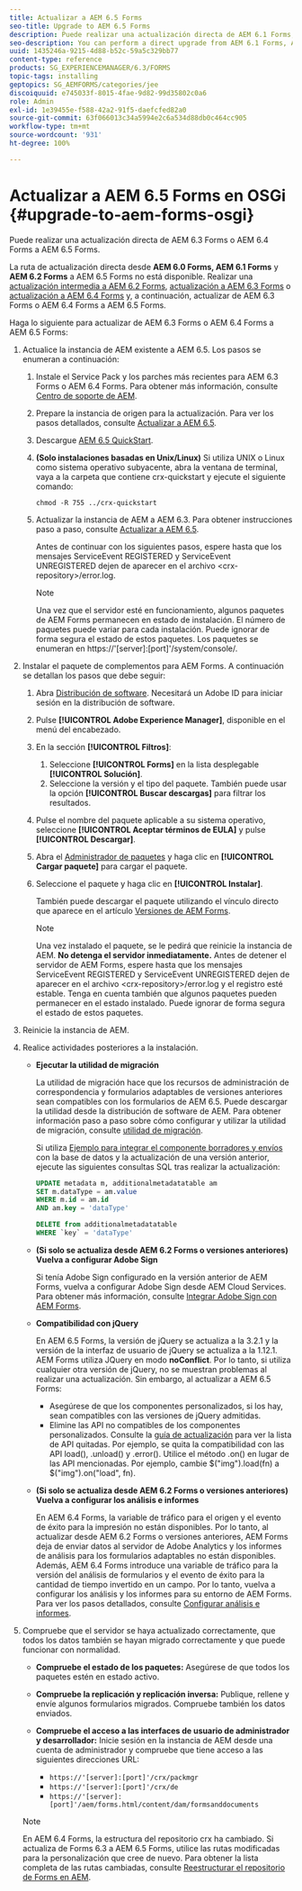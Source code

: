 ```yaml
---
title: Actualizar a AEM 6.5 Forms
seo-title: Upgrade to AEM 6.5 Forms
description: Puede realizar una actualización directa de AEM 6.1 Forms, AEM 6.2 Forms y LiveCycle ES4 SP1 a AEM 6.3 Forms.
seo-description: You can perform a direct upgrade from AEM 6.1 Forms, AEM 6.2 Forms, and LiveCycle ES4 SP1 to AEM 6.3 Forms.
uuid: 1435246a-9215-4d88-b52c-59a5c329bb77
content-type: reference
products: SG_EXPERIENCEMANAGER/6.3/FORMS
topic-tags: installing
geptopics: SG_AEMFORMS/categories/jee
discoiquuid: e745033f-8015-4fae-9d82-99d35802c0a6
role: Admin
exl-id: 1e39455e-f588-42a2-91f5-daefcfed82a0
source-git-commit: 63f066013c34a5994e2c6a534d88db0c464cc905
workflow-type: tm+mt
source-wordcount: '931'
ht-degree: 100%

---
```


# Actualizar a AEM 6.5 Forms en OSGi {#upgrade-to-aem-forms-osgi}

Puede realizar una actualización directa de AEM 6.3 Forms o AEM 6.4 Forms a AEM 6.5 Forms.

La ruta de actualización directa desde **AEM 6.0 Forms, AEM 6.1 Forms** y **AEM 6.2 Forms** a AEM 6.5 Forms no está disponible. Realizar una [actualización intermedia a AEM 6.2 Forms](https://helpx.adobe.com/es/experience-manager/6-2/forms/using/upgrade.html), [actualización a AEM 6.3 Forms](https://helpx.adobe.com/es/experience-manager/6-3/forms/using/upgrade.html) o [actualización a AEM 6.4 Forms](/help/forms/using/upgrade.md) y, a continuación, actualizar de AEM 6.3 Forms o AEM 6.4 Forms a AEM 6.5 Forms.

Haga lo siguiente para actualizar de AEM 6.3 Forms o AEM 6.4 Forms a AEM 6.5 Forms:

1. Actualice la instancia de AEM existente a AEM 6.5. Los pasos se enumeran a continuación:

   1. Instale el Service Pack y los parches más recientes para AEM 6.3 Forms o AEM 6.4 Forms. Para obtener más información, consulte [Centro de soporte de AEM](https://helpx.adobe.com/es/experience-manager/aem-releases-updates.html).
   1. Prepare la instancia de origen para la actualización. Para ver los pasos detallados, consulte [Actualizar a AEM 6.5](/help/sites-deploying/upgrade.md).
   1. Descargue [AEM 6.5 QuickStart](/help/sites-deploying/deploy.md#getting%20the%20software).
   1. **(Solo instalaciones basadas en Unix/Linux)** Si utiliza UNIX o Linux como sistema operativo subyacente, abra la ventana de terminal, vaya a la carpeta que contiene crx-quickstart y ejecute el siguiente comando:

      `chmod -R 755 ../crx-quickstart`

   1. Actualizar la instancia de AEM a AEM 6.3. Para obtener instrucciones paso a paso, consulte [Actualizar a AEM 6.5](/help/sites-deploying/upgrade.md).

      Antes de continuar con los siguientes pasos, espere hasta que los mensajes ServiceEvent REGISTERED y ServiceEvent UNREGISTERED dejen de aparecer en el archivo &lt;crx-repository>/error.log.

      >[!NOTE]
      >
      >Una vez que el servidor esté en funcionamiento, algunos paquetes de AEM Forms permanecen en estado de instalación. El número de paquetes puede variar para cada instalación. Puede ignorar de forma segura el estado de estos paquetes. Los paquetes se enumeran en https://&#39;[server]:[port]&#39;/system/console/.

1. Instalar el paquete de complementos para AEM Forms. A continuación se detallan los pasos que debe seguir:

   1. Abra [Distribución de software](https://experience.adobe.com/downloads). Necesitará un Adobe ID para iniciar sesión en la distribución de software.
   1. Pulse **[!UICONTROL Adobe Experience Manager]**, disponible en el menú del encabezado.
   1. En la sección **[!UICONTROL Filtros]**:
      1. Seleccione **[!UICONTROL Forms]** en la lista desplegable **[!UICONTROL Solución]**.
      1. Seleccione la versión y el tipo del paquete. También puede usar la opción **[!UICONTROL Buscar descargas]** para filtrar los resultados.
   1. Pulse el nombre del paquete aplicable a su sistema operativo, seleccione **[!UICONTROL Aceptar términos de EULA]** y pulse **[!UICONTROL Descargar]**.
   1. Abra el [Administrador de paquetes](https://experienceleague.adobe.com/docs/experience-manager-65/administering/contentmanagement/package-manager.html?lang=es) y haga clic en **[!UICONTROL Cargar paquete]** para cargar el paquete.
   1. Seleccione el paquete y haga clic en **[!UICONTROL Instalar]**.

      También puede descargar el paquete utilizando el vínculo directo que aparece en el artículo [Versiones de AEM Forms](https://helpx.adobe.com/es/aem-forms/kb/aem-forms-releases.html).

      >[!NOTE]
      >
      >Una vez instalado el paquete, se le pedirá que reinicie la instancia de AEM. **No detenga el servidor inmediatamente.** Antes de detener el servidor de AEM Forms, espere hasta que los mensajes ServiceEvent REGISTERED y ServiceEvent UNREGISTERED dejen de aparecer en el archivo &lt;crx-repository>/error.log y el registro esté estable. Tenga en cuenta también que algunos paquetes pueden permanecer en el estado instalado. Puede ignorar de forma segura el estado de estos paquetes.

1. Reinicie la instancia de AEM.

1. Realice actividades posteriores a la instalación.

   * **Ejecutar la utilidad de migración**

      La utilidad de migración hace que los recursos de administración de correspondencia y formularios adaptables de versiones anteriores sean compatibles con los formularios de AEM 6.5. Puede descargar la utilidad desde la distribución de software de AEM. Para obtener información paso a paso sobre cómo configurar y utilizar la utilidad de migración, consulte [utilidad de migración](../../forms/using/migration-utility.md).

      Si utiliza [Ejemplo para integrar el componente borradores y envíos](https://helpx.adobe.com/es/experience-manager/6-3/forms/using/integrate-draft-submission-database.html) con la base de datos y la actualización de una versión anterior, ejecute las siguientes consultas SQL tras realizar la actualización:

      ```sql
      UPDATE metadata m, additionalmetadatatable am
      SET m.dataType = am.value
      WHERE m.id = am.id
      AND am.key = 'dataType'
      ```

      ```sql
      DELETE from additionalmetadatatable
      WHERE `key` = 'dataType'
      ```

   * **(Si solo se actualiza desde AEM 6.2 Forms o versiones anteriores) Vuelva a configurar Adobe Sign**

      Si tenía Adobe Sign configurado en la versión anterior de AEM Forms, vuelva a configurar Adobe Sign desde AEM Cloud Services. Para obtener más información, consulte [Integrar Adobe Sign con AEM Forms](../../forms/using/adobe-sign-integration-adaptive-forms.md).

   * **Compatibilidad con jQuery**

      En AEM 6.5 Forms, la versión de jQuery se actualiza a la 3.2.1 y la versión de la interfaz de usuario de jQuery se actualiza a la 1.12.1. AEM Forms utiliza JQuery en modo **noConflict**. Por lo tanto, si utiliza cualquier otra versión de jQuery, no se muestran problemas al realizar una actualización. Sin embargo, al actualizar a AEM 6.5 Forms:

      * Asegúrese de que los componentes personalizados, si los hay, sean compatibles con las versiones de jQuery admitidas.
      * Elimine las API no compatibles de los componentes personalizados. Consulte la [guía de actualización](https://jquery.com/upgrade-guide/3.0/) para ver la lista de API quitadas. Por ejemplo, se quita la compatibilidad con las API load(), .unload() y .error(). Utilice el método .on() en lugar de las API mencionadas. Por ejemplo, cambie $(&quot;img&quot;).load(fn) a $(&quot;img&quot;).on(&quot;load&quot;, fn).
   * **(Si solo se actualiza desde AEM 6.2 Forms o versiones anteriores) Vuelva a configurar los análisis e informes**

      En AEM 6.4 Forms, la variable de tráfico para el origen y el evento de éxito para la impresión no están disponibles. Por lo tanto, al actualizar desde AEM 6.2 Forms o versiones anteriores, AEM Forms deja de enviar datos al servidor de Adobe Analytics y los informes de análisis para los formularios adaptables no están disponibles. Además, AEM 6.4 Forms introduce una variable de tráfico para la versión del análisis de formularios y el evento de éxito para la cantidad de tiempo invertido en un campo. Por lo tanto, vuelva a configurar los análisis y los informes para su entorno de AEM Forms. Para ver los pasos detallados, consulte [Configurar análisis e informes](../../forms/using/configure-analytics-forms-documents.md).


1. Compruebe que el servidor se haya actualizado correctamente, que todos los datos también se hayan migrado correctamente y que puede funcionar con normalidad.

   * **Compruebe el estado de los paquetes:** Asegúrese de que todos los paquetes estén en estado activo.
   * **Compruebe la replicación y replicación inversa:** Publique, rellene y envíe algunos formularios migrados. Compruebe también los datos enviados.
   * **Compruebe el acceso a las interfaces de usuario de administrador y desarrollador:** Inicie sesión en la instancia de AEM desde una cuenta de administrador y compruebe que tiene acceso a las siguientes direcciones URL:

      * `https://'[server]:[port]'/crx/packmgr`
      * `https://'[server]:[port]'/crx/de`
      * `https://'[server]:[port]'/aem/forms.html/content/dam/formsanddocuments`

   >[!NOTE]
   >En AEM 6.4 Forms, la estructura del repositorio crx ha cambiado. Si actualiza de Forms 6.3 a AEM 6.5 Forms, utilice las rutas modificadas para la personalización que cree de nuevo. Para obtener la lista completa de las rutas cambiadas, consulte [Reestructurar el repositorio de Forms en AEM](/help/sites-deploying/forms-repository-restructuring-in-aem-6-5.md).
